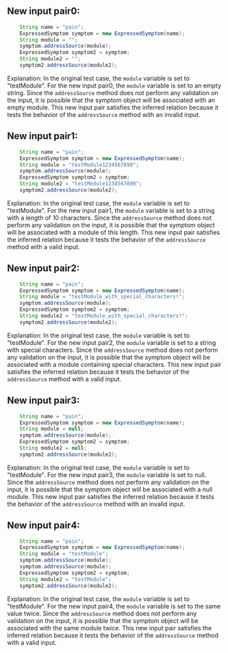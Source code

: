 ## New input pair0:
```java
    String name = "pain";
    ExpressedSymptom symptom = new ExpressedSymptom(name);
    String module = "";
    symptom.addressSource(module);
    ExpressedSymptom symptom2 = symptom;
    String module2 = "";
    symptom2.addressSource(module2);
```
Explanation:
In the original test case, the `module` variable is set to "testModule". For the new input pair0, the `module` variable is set to an empty string. Since the `addressSource` method does not perform any validation on the input, it is possible that the symptom object will be associated with an empty module. This new input pair satisfies the inferred relation because it tests the behavior of the `addressSource` method with an invalid input.

## New input pair1:
```java
    String name = "pain";
    ExpressedSymptom symptom = new ExpressedSymptom(name);
    String module = "testModule1234567890";
    symptom.addressSource(module);
    ExpressedSymptom symptom2 = symptom;
    String module2 = "testModule1234567890";
    symptom2.addressSource(module2);
```
Explanation:
In the original test case, the `module` variable is set to "testModule". For the new input pair1, the `module` variable is set to a string with a length of 10 characters. Since the `addressSource` method does not perform any validation on the input, it is possible that the symptom object will be associated with a module of this length. This new input pair satisfies the inferred relation because it tests the behavior of the `addressSource` method with a valid input.

## New input pair2:
```java
    String name = "pain";
    ExpressedSymptom symptom = new ExpressedSymptom(name);
    String module = "testModule_with_special_characters!";
    symptom.addressSource(module);
    ExpressedSymptom symptom2 = symptom;
    String module2 = "testModule_with_special_characters!";
    symptom2.addressSource(module2);
```
Explanation:
In the original test case, the `module` variable is set to "testModule". For the new input pair2, the `module` variable is set to a string with special characters. Since the `addressSource` method does not perform any validation on the input, it is possible that the symptom object will be associated with a module containing special characters. This new input pair satisfies the inferred relation because it tests the behavior of the `addressSource` method with a valid input.

## New input pair3:
```java
    String name = "pain";
    ExpressedSymptom symptom = new ExpressedSymptom(name);
    String module = null;
    symptom.addressSource(module);
    ExpressedSymptom symptom2 = symptom;
    String module2 = null;
    symptom2.addressSource(module2);
```
Explanation:
In the original test case, the `module` variable is set to "testModule". For the new input pair3, the `module` variable is set to null. Since the `addressSource` method does not perform any validation on the input, it is possible that the symptom object will be associated with a null module. This new input pair satisfies the inferred relation because it tests the behavior of the `addressSource` method with an invalid input.

## New input pair4:
```java
    String name = "pain";
    ExpressedSymptom symptom = new ExpressedSymptom(name);
    String module = "testModule";
    symptom.addressSource(module);
    symptom.addressSource(module);
    ExpressedSymptom symptom2 = symptom;
    String module2 = "testModule";
    symptom2.addressSource(module2);
```
Explanation:
In the original test case, the `module` variable is set to "testModule". For the new input pair4, the `module` variable is set to the same value twice. Since the `addressSource` method does not perform any validation on the input, it is possible that the symptom object will be associated with the same module twice. This new input pair satisfies the inferred relation because it tests the behavior of the `addressSource` method with a valid input.
